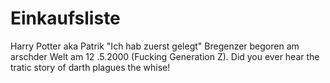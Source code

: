# Einkaufsliste
Harry Potter aka Patrik "Ich hab zuerst gelegt" Bregenzer begoren am arschder Welt 
am 12 .5.2000 (Fucking Generation Z).
Did you ever hear the tratic story of darth plagues the whise!
